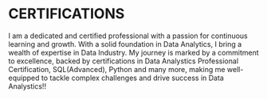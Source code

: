 # CERTIFICATIONS
I am a dedicated and certified professional with a passion for continuous learning and growth. With a solid foundation in Data Analytics, I bring a wealth of expertise in Data Industry. My journey is marked by a commitment to excellence, backed by certifications in Data Analystics Professional Certification, SQL(Advanced), Python and many more, making me well-equipped to tackle complex challenges and drive success in Data Analystics!!
